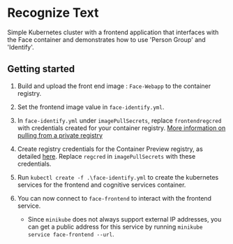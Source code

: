 # Recognize Text

Simple Kubernetes cluster with a frontend application that interfaces with the Face container and demonstrates how to use 'Person Group' and 'Identify'.

## Getting started

1. Build and upload the front end image : `Face-Webapp` to the container registry.
2. Set the frontend image value in `face-identify.yml`.
3. In `face-identify.yml` under `imagePullSecrets`, replace `frontendregcred` with credentials created for your container registry. [More information on pulling from a private registry](https://kubernetes.io/docs/tasks/configure-pod-container/pull-image-private-registry/)

4. Create registry credentials for the Container Preview registry, as detailed [here](https://thorsten-hans.com/how-to-use-a-private-azure-container-registry-with-kubernetes-9b86e67b93b6). Replace `regcred` in `imagePullSecrets` with these credentials.

5. Run `kubectl create -f .\face-identify.yml` to create the kubernetes services for the frontend and cognitive services container.
6. You can now connect to `face-frontend` to interact with the frontend service. 
    - Since `minikube` does not always support external IP addresses, you can get a public address for this service by running `minikube service face-frontend --url`.

